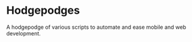 Hodgepodges
===========

A hodgepodge of various scripts to automate and ease mobile and web development.
